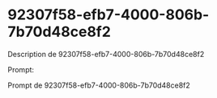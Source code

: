 # 92307f58-efb7-4000-806b-7b70d48ce8f2

Description de 92307f58-efb7-4000-806b-7b70d48ce8f2

Prompt:

Prompt de 92307f58-efb7-4000-806b-7b70d48ce8f2